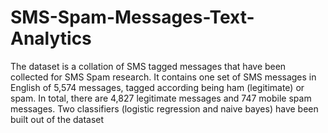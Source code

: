 # SMS-Spam-Messages-Text-Analytics
The dataset is a collation of SMS tagged messages that have been collected for SMS Spam research. 
It contains one set of SMS messages in English of 5,574 messages, tagged according being ham (legitimate) or spam.
In total, there are 4,827 legitimate messages and 747 mobile spam messages.
Two classifiers (logistic regression and naive bayes) have been built out of the dataset
